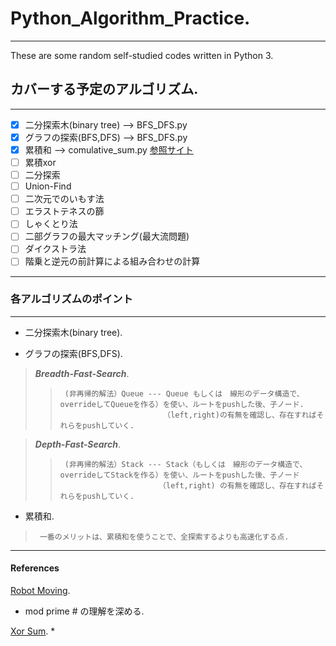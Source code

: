 # Python_Algorithm_Practice. 
----------------------------
These are some random self-studied codes written in Python 3.

## カバーする予定のアルゴリズム. 
-----------------------------

- [x] 二分探索木(binary tree)   -->   BFS_DFS.py
- [x] グラフの探索(BFS,DFS)      -->   BFS_DFS.py
- [x] 累積和                    -->  comulative_sum.py                             [参照サイト](https://paiza.hatenablog.com/entry/2015/01/21/【累積和、しゃくとり法】初級者でも解るアルゴ "参照サイト") 
- [ ] 累積xor
- [ ] 二分探索
- [ ] Union-Find
- [ ] 二次元でのいもす法
- [ ] エラストテネスの篩
- [ ] しゃくとり法
- [ ] 二部グラフの最大マッチング(最大流問題)
- [ ] ダイクストラ法
- [ ] 階乗と逆元の前計算による組み合わせの計算
*****
### 各アルゴリズムのポイント

-------------------------

* 二分探索木(binary tree). 
> 
>



* グラフの探索(BFS,DFS). 
  
>    ***Breadth-Fast-Search***. 
>>      (非再帰的解法）Queue --- Queue もしくは　線形のデータ構造で、overrideしてQueueを作る）を使い、ルートをpushした後、子ノード.   
>>                            （left,right)の有無を確認し、存在すればそれらをpushしていく. 
>>

>    ***Depth-Fast-Search***. 
>>      (非再帰的解法）Stack --- Stack（もしくは　線形のデータ構造で、overrideしてStackを作る）を使い、ルートをpushした後、子ノード
>>                           （left,right) の有無を確認し、存在すればそれらをpushしていく.     
>>


    
* 累積和.  
>      一番のメリットは、累積和を使うことで、全探索するよりも高速化する点. 
>
>

----------------------------
 


#### References

[Robot Moving](https://www.codechef.com/DEC11/problems/MOVES/ ). 
* mod prime # の理解を深める. 

[Xor Sum](https://beta.atcoder.jp/contests/abc050/tasks/arc066_b ). 
* 
